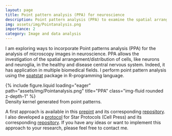 ```yaml
---
layout: page
title: Point pattern analysis (PPA) for neuroscience
description: Point pattern analysis (PPA) to examine the spatial arrangement/distribution of cells.
img: assets/img/Pointanalysis.png
importance: 2
category: Image and data analysis
---
```


I am exploring ways to incorporate Point patterns analysis (PPA) for the analysis of microscopy images in neuroscience. PPA allows the investigation of the spatial arrangement/distribution of cells, like neurons and neuroglia, in the healthy and disease central nervous system. Indeed, it has application in multiple biomedical fields. I perform point pattern analysis using the [spatstat](https://spatstat.org/download.html) package in R-programming language.

<div class="row">
    <div class="col-sm mt-3 mt-md-0">
        {% include figure.liquid loading="eager" path="assets/img/Pointanalysis.png" title="PPA" class="img-fluid rounded z-depth-1" %}
    </div>
</div>
<div class="caption">
    Density kernel generated from point patterns.
</div>

A first approach is available in this [prepint](https://www.biorxiv.org/content/10.1101/2023.10.04.560910v1) and its corresponding [repository](https://github.com/daniel-manrique/Stroke_GlialScar_PPA-TDA). I also developed a [protocol](https://www.sciencedirect.com/science/article/pii/S2666166724001540) for Star Protocols (Cell Press) and its corresponding [repository](https://github.com/daniel-manrique/StarProtocol_PPA). If you have any ideas or want to implement this approach to your research, please feel free to contact me.
